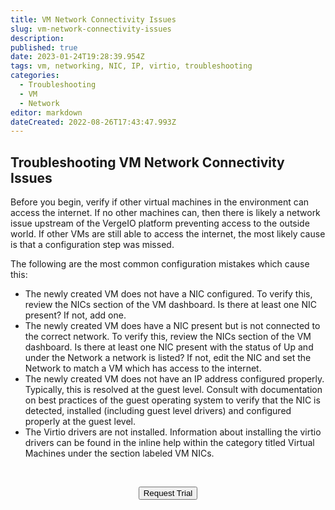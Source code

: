 ```yaml
---
title: VM Network Connectivity Issues
slug: vm-network-connectivity-issues
description: 
published: true
date: 2023-01-24T19:28:39.954Z
tags: vm, networking, NIC, IP, virtio, troubleshooting
categories:
  - Troubleshooting
  - VM
  - Network
editor: markdown
dateCreated: 2022-08-26T17:43:47.993Z
---
```


## Troubleshooting VM Network Connectivity Issues

Before you begin, verify if other virtual machines in the environment can access the internet. If no other machines can, then there is likely a network issue upstream of the VergeIO platform preventing access to the outside world. 
If other VMs are still able to access the internet, the most likely cause is that a configuration step was missed.

The following are the most common configuration mistakes which cause this:
- The newly created VM does not have a NIC configured. To verify this, review the NICs section of the VM dashboard.  Is there at least one NIC present? If not, add one.
- The newly created VM does have a NIC present but is not connected to the correct network.  To verify this, review the NICs section of the VM dashboard.  Is there at least one NIC present with the status of Up and under the Network a network is listed?  If not, edit the NIC and set the Network to match a VM which has access to the internet.
- The newly created VM does not have an IP address configured properly.   Typically, this is resolved at the guest level.  Consult with documentation on best practices of the guest operating system to verify that the NIC is detected, installed (including guest level drivers) and configured properly at the guest level.
- The Virtio drivers are not installed. Information about installing the virtio drivers can be found in the inline help within the category titled Virtual Machines under the section labeled VM NICs.

<br>
<div style="text-align: center">
  
<a href="https://www.verge.io/test-drive" target="_blank"><button class="button-orange">Request Trial</button></a>
</div>